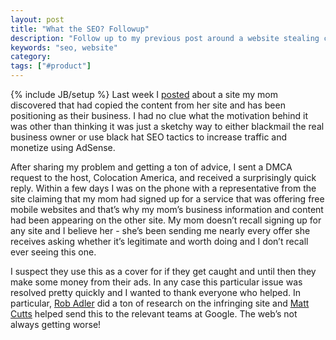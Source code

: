 ```yaml
---
layout: post
title: "What the SEO? Followup"
description: "Follow up to my previous post around a website stealing content from my mom's site and claiming it as their own. A happy outcome!"
keywords: "seo, website"
category:
tags: ["#product"]
---
```

{% include JB/setup %}
Last week I <a href="http://dangoldin.com/2013/10/20/what-the-seo/">posted</a> about a site my mom discovered that had copied the content from her site and has been positioning as their business. I had no clue what the motivation behind it was other than thinking it was just a sketchy way to either blackmail the real business owner or use black hat SEO tactics to increase traffic and monetize using AdSense.

After sharing my problem and getting a ton of advice, I sent a DMCA request to the host, Colocation America, and received a surprisingly quick reply. Within a few days I was on the phone with a representative from the site claiming that my mom had signed up for a service that was offering free mobile websites and that’s why my mom’s business information and content had been appearing on the other site. My mom doesn’t recall signing up for any site and I believe her - she’s been sending me nearly every offer she receives asking whether it’s legitimate and worth doing and I don’t recall ever seeing this one.

I suspect they use this as a cover for if they get caught and until then they make some money from their ads. In any case this particular issue was resolved pretty quickly and I wanted to thank everyone who helped. In particular, <a href="https://twitter.com/bofu2u" target="_blank">Rob Adler</a> did a ton of research on the infringing site and <a href="https://twitter.com/mattcutts" target="_blank">Matt Cutts</a> helped send this to the relevant teams at Google. The web’s not always getting worse!